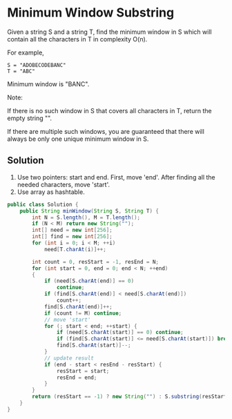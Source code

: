 # Minimum Window Substring

Given a string S and a string T, find the minimum window in S which will contain all the characters in T in complexity O(n).

For example,

    S = "ADOBECODEBANC"
    T = "ABC"

Minimum window is "BANC".

Note:

If there is no such window in S that covers all characters in T, return the empty string "".

If there are multiple such windows, you are guaranteed that there will always be only one unique minimum window in S.

## Solution

1. Use two pointers: start and end. First, move 'end'. After finding all the needed characters, move 'start'.
2. Use array as hashtable.

```java
public class Solution {
    public String minWindow(String S, String T) {
        int N = S.length(), M = T.length();
        if (N < M) return new String("");
        int[] need = new int[256];
        int[] find = new int[256];
        for (int i = 0; i < M; ++i)
            need[T.charAt(i)]++;

        int count = 0, resStart = -1, resEnd = N;
        for (int start = 0, end = 0; end < N; ++end)
        {
            if (need[S.charAt(end)] == 0)
                continue;
            if (find[S.charAt(end)] < need[S.charAt(end)])
                count++;
            find[S.charAt(end)]++;
            if (count != M) continue;
            // move 'start'
            for (; start < end; ++start) {
                if (need[S.charAt(start)] == 0) continue;
                if (find[S.charAt(start)] <= need[S.charAt(start)]) break;
                find[S.charAt(start)]--;
            }
            // update result
            if (end - start < resEnd - resStart) {
                resStart = start;
                resEnd = end;
            }
        }
        return (resStart == -1) ? new String("") : S.substring(resStart, resEnd + 1); 
    }
}
```